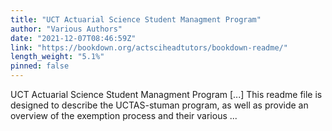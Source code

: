 ```yaml
---
title: "UCT Actuarial Science Student Managment Program"
author: "Various Authors"
date: "2021-12-07T08:46:59Z"
link: "https://bookdown.org/actsciheadtutors/bookdown-readme/"
length_weight: "5.1%"
pinned: false
---
```


UCT Actuarial Science Student Managment Program [...] This readme file is designed to describe the UCTAS-stuman program, as well as provide an overview of the exemption process and their various ...
